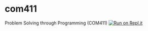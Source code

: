 # com411
Problem Solving through Programming (COM411)
[![Run on Repl.it](https://repl.it/badge/github/5islaj05/com411)](https://repl.it/github/5islaj05/com411)